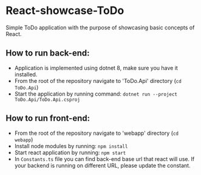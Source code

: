 # React-showcase-ToDo

Simple ToDo application with the purpose of showcasing basic concepts of React. 

## How to run back-end:
- Application is implemented using dotnet 8, make sure you have it installed.
- From the root of the repository navigate to 'ToDo.Api' directory (`cd ToDo.Api`)
- Start the application by running command: `dotnet run --project ToDo.Api/ToDo.Api.csproj`

## How to run front-end:
- From the root of the repository navigate to 'webapp' directory (`cd webapp`)
- Install node modules by running: `npm install`
- Start react application by running: `npm start`
- In `Constants.ts` file you can find back-end base url that react will use. If your backend is running on different URL, please update the constant.
